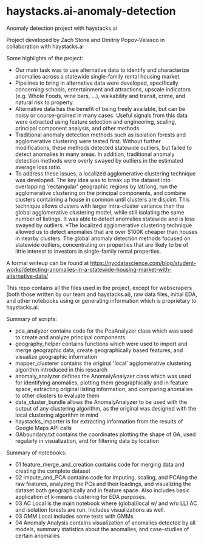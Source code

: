 # haystacks.ai-anomaly-detection
Anomaly detection project with haystacks.ai

Project developed by Zach Stone and Dmitriy Popov-Velasco in collaboration with haystacks.ai

Some highlights of the project:

* Our main task was to use alternative data to identify and characterize anomalies across a statewide single-family rental housing market.  
* Pipelines to bring in alternative data were developed, specifically concerning schools, entertainment and attractions, upscale indicators (e.g. Whole Foods, wine bars, ...), walkability and transit, crime, and natural risk to property. 
* Alternative data has the benefit of being freely available, but can be noisy or course-grained in many cases.  Useful signals from this data were extracted using feature selection and engineering, scaling, principal component analysis, and other methods
* Traditional anomaly detection methods such as isolation forests and agglomerative clustering were tested first. Without further modifications, these methods detected statewide outliers, but failed to detect anomalies in many areas.  In addition, traditional anomaly detection methods were overly swayed by outliers in the estimated average loss ratio.
* To address these issues, a localized agglomerative clustering technique was developed.  The key idea was to break up the dataset into overlapping 'rectangular' geographic regions by lat/long, run the agglomerative clustering on the principal components, and combine clusters containing a house in common until clusters are disjoint.  This technique allows clusters with larger intra-cluster variance than the global agglomerative clustering model, while still isolating the same number of listings.  It was able to detect anomalies statewide and is less swayed by outliers.
*The localized agglomerative clustering technique allowed us to detect anomalies that are over $100K cheaper than houses in nearby clusters.  The global anomaly detection methods focused on statewide outliers, concentrating on properties that are likely to be of little interest to investors in single-family rental properties.

A formal writeup can be found at https://nycdatascience.com/blog/student-works/detecting-anomalies-in-a-statewide-housing-market-with-alternative-data/

This repo contains all the files used in the project, except for webscrapers (both those written by our team and haystacks.ai), raw data files, initial EDA, and other notebooks using or generating information which is proprietary to haystacks.ai. 

Summary of scripts:
- pca_analyzer contains code for the PcaAnalyzer class which was used to create and analyze principal components
- geography_helper contains functions which were used to import and merge geographic data, create geographically based features, and visualize geographic information
- mapper_clusterer contains the original 'local' agglomerative clustering algorithm introduced in this research
- anomaly_analyzer defines the AnomalyAnalyzer class which was used for identifying anomalies, plotting them geographically and in feature space, extracting original listing information, and comparing anomalies to other clusters to evaluate them
- data_cluster_bundle allows the AnomalyAnalyzer to be used with the output of any clustering algorithm, as the original was designed with the local clustering algorithm in mind
- haystacks_importer is for extracting information from the results of Google Maps API calls
- GAboundary.txt contains the coordinates plotting the shape of GA, used regularly in visualization, and for filtering data by location

Summary of notebooks:
- 01 feature_merge_and_creation contains code for merging data and creating the complete dataset
- 02 impute_and_PCA contains code for imputing, scaling, and PCAing the raw features, analyzing the PCs and their loadings, and visualizing the dataset both geographically and in feature space. Also includes basic application of k-means clustering for EDA purposes.
- 03 AC Local is the main notebook where (global/local w/ and w/o LL) AC and isolation forests are run. Includes visualizations as well.
- 03 GMM Local includes some tests with GMMs
- 04 Anomaly Analysis contains visualization of anomalies detected by all models, summary statistics about the anomalies, and case-studies of certain anomalies
